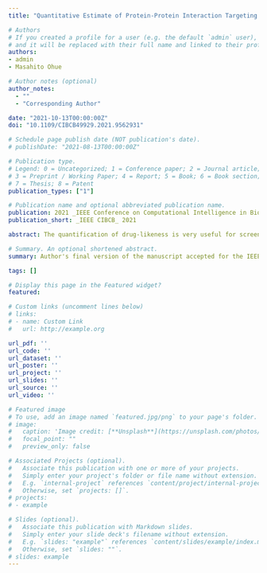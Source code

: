 ```yaml
---
title: "Quantitative Estimate of Protein-Protein Interaction Targeting Drug-likeness"

# Authors
# If you created a profile for a user (e.g. the default `admin` user), write the username (folder name) here 
# and it will be replaced with their full name and linked to their profile.
authors:
- admin
- Masahito Ohue

# Author notes (optional)
author_notes:
  - ""
  - "Corresponding Author"

date: "2021-10-13T00:00:00Z"
doi: "10.1109/CIBCB49929.2021.9562931"

# Schedule page publish date (NOT publication's date).
# publishDate: "2021-08-13T00:00:00Z"

# Publication type.
# Legend: 0 = Uncategorized; 1 = Conference paper; 2 = Journal article;
# 3 = Preprint / Working Paper; 4 = Report; 5 = Book; 6 = Book section;
# 7 = Thesis; 8 = Patent
publication_types: ["1"]

# Publication name and optional abbreviated publication name.
publication: 2021 _IEEE Conference on Computational Intelligence in Bioinformatics and Computational Biology_
publication_short: _IEEE CIBCB_ 2021

abstract: The quantification of drug-likeness is very useful for screening drug candidates. The quantitative estimate of druglikeness (QED) is the most commonly used quantitative drug efficacy assessment method proposed by Bickerton et al. However, QED is not considered suitable for screening compounds that target protein-protein interactions (PPI), which have garnered significant interest in recent years. Therefore, we developed a method called the quantitative estimate of protein-protein interaction targeting drug-likeness (QEPPI), specifically for earlystage screening of PPI-targeting compounds. QEPPI is an extension of the QED method for PPI-targeting drugs and developed using the QED concept, involving modeling physicochemical properties based on the information available on the drug. QEPPI models the physicochemical properties of compounds that have been reported in the literature to act on PPIs. Compounds in iPPI-DB, which comprises PPI inhibitors and stabilizers, and FDA-approved drugs were evaluated using QEPPI. The results showed that QEPPI is more suitable for the early screening of PPI-targeting compounds than QED. QEPPI was also considered an extended concept of “Rule-of-Four” (RO4), a PPI inhibitor index proposed by Morelli et al. We have been able to turn a discrete value indicator into a continuous value indicator. To compare the discriminatory performance of QEPPI and RO4, we evaluated their discriminatory performance using the datasets of PPI-target compounds and FDA-approved drugs using Fscore and other indices. Results of the F-score of RO4 and QEPPI were 0.446 and 0.499, respectively. QEPPI demonstrated better performance and enabled quantification of drug-likeness for early-stage PPI drug discovery. Hence, it could be used as an initial filter for efficient screening of PPI-targeting compounds, which has been difficult in the past.

# Summary. An optional shortened abstract.
summary: Author's final version of the manuscript accepted for the IEEE CIBCB 2021 conference. © 2021 IEEE.

tags: []

# Display this page in the Featured widget?
featured:

# Custom links (uncomment lines below)
# links:
# - name: Custom Link
#   url: http://example.org

url_pdf: ''
url_code: ''
url_dataset: ''
url_poster: ''
url_project: ''
url_slides: ''
url_source: ''
url_video: ''

# Featured image
# To use, add an image named `featured.jpg/png` to your page's folder. 
# image:
#   caption: 'Image credit: [**Unsplash**](https://unsplash.com/photos/pLCdAaMFLTE)'
#   focal_point: ""
#   preview_only: false

# Associated Projects (optional).
#   Associate this publication with one or more of your projects.
#   Simply enter your project's folder or file name without extension.
#   E.g. `internal-project` references `content/project/internal-project/index.md`.
#   Otherwise, set `projects: []`.
# projects:
# - example

# Slides (optional).
#   Associate this publication with Markdown slides.
#   Simply enter your slide deck's filename without extension.
#   E.g. `slides: "example"` references `content/slides/example/index.md`.
#   Otherwise, set `slides: ""`.
# slides: example
---
```


<!-- {{% callout note %}}
Click the *Cite* button above to demo the feature to enable visitors to import publication metadata into their reference management software.
{{% /callout %}}

{{% callout note %}}
Create your slides in Markdown - click the *Slides* button to check out the example.
{{% /callout %}}

Supplementary notes can be added here, including [code, math, and images](https://wowchemy.com/docs/writing-markdown-latex/). -->
